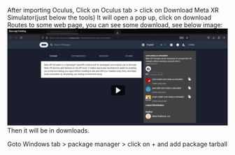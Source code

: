 After importing Oculus, Click on Oculus tab > click on Download Meta XR Simulator(just below the tools)
It will open a pop up, click on download
Routes to some web page, you can see some download, see below image:
![Alt text](image.png)
Then it will be in downloads.

Goto Windows tab > package manager > click on + and add package tarball